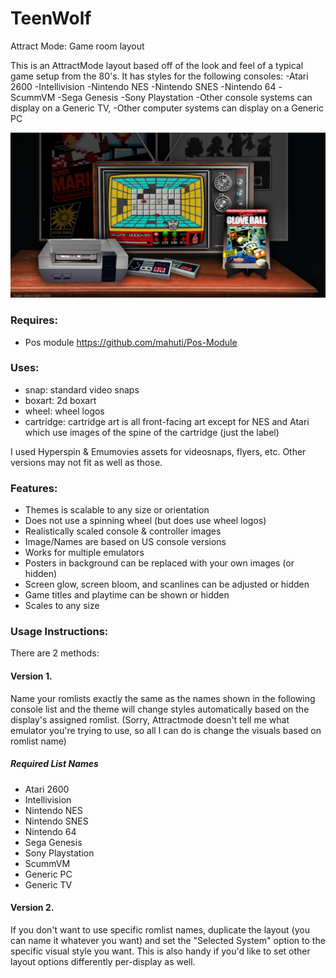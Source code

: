 # TeenWolf
Attract Mode: Game room layout
<!-- Original post: http://forum.attractmode.org/index.php?topic=1261.msg11687#msg11687 --> 

This is an AttractMode layout based off of the look and feel of a typical game setup from the 80's. It has styles for the following consoles: 
-Atari 2600 
-Intellivision 
-Nintendo NES
-Nintendo SNES
-Nintendo 64
-ScummVM
-Sega Genesis
-Sony Playstation
-Other console systems can display on a Generic TV, 
-Other computer systems can display on a Generic PC

![Image of TeenWolf Layout](https://raw.githubusercontent.com/mahuti/Teenwolf/master/thumb.jpg)

### Requires: 
- Pos module https://github.com/mahuti/Pos-Module

### Uses: 
- snap: standard video snaps
- boxart: 2d boxart  
- wheel: wheel logos 
- cartridge: cartridge art is all front-facing art except for NES and Atari which use images of the spine of the cartridge (just the label)

I used Hyperspin & Emumovies assets for videosnaps, flyers, etc. Other versions may not fit as well as those. 

### Features: 
- Themes is scalable to any size or orientation
- Does not use a spinning wheel (but does use wheel logos)
- Realistically scaled console & controller images 
- Image/Names are based on US console versions
- Works for multiple emulators
- Posters in background can be replaced with your own images (or hidden)
- Screen glow, screen bloom, and scanlines can be adjusted or hidden
- Game titles and playtime can be shown or hidden
- Scales to any size

### Usage Instructions: 
There are 2 methods: 

#### Version 1. 
Name your romlists exactly the same as the names shown in the following console list and the theme will change styles automatically based on the display's assigned romlist. (Sorry, Attractmode doesn't tell me what emulator you're trying to use, so all I can do is change the visuals based on romlist name)

##### Required List Names
- Atari 2600
- Intellivision
- Nintendo NES
- Nintendo SNES
- Nintendo 64
- Sega Genesis
- Sony Playstation
- ScummVM
- Generic PC
- Generic TV

#### Version 2.
If you don't want to use specific romlist names, duplicate the layout (you can name it whatever you want) and set the "Selected System" option to the specific visual style you want. This is also handy if you'd like to set other layout options differently per-display as well. 

